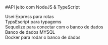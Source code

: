 #API jeito com NodeJS & TypeScript<br/>

Usei Express para rotas<br/>
TypsEscript para typagems<br/>
Sequelize para conectar com o banco de dados<br/>
Banco de dados MYSQL<br/>
Docker para rodar o banco de dados
